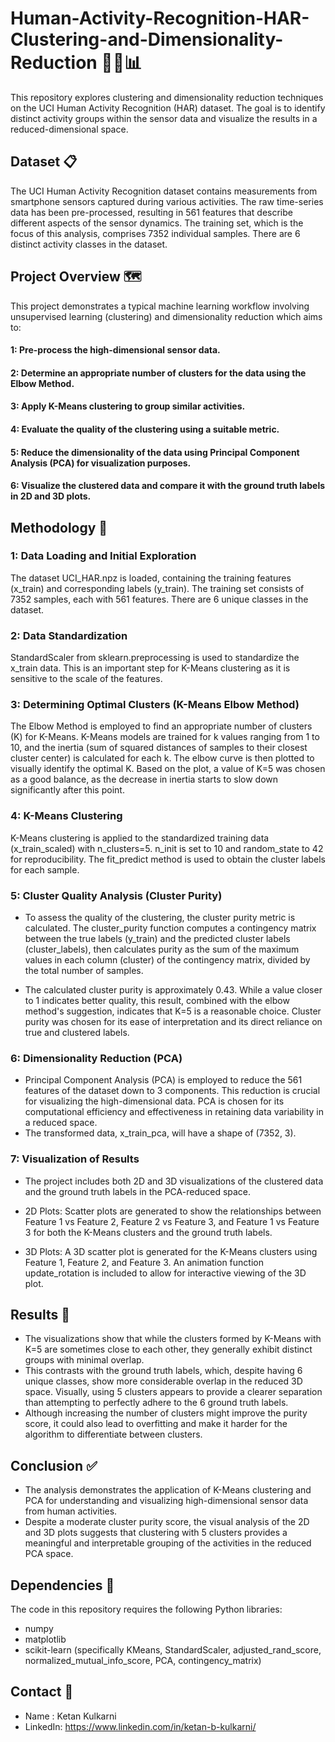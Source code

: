# Human-Activity-Recognition-HAR-Clustering-and-Dimensionality-Reduction 🚶‍♀️📊
This repository explores clustering and dimensionality reduction techniques on the UCI Human Activity Recognition (HAR) dataset. The goal is to identify distinct activity groups within the sensor data and visualize the results in a reduced-dimensional space.

## Dataset 📋
The UCI Human Activity Recognition dataset contains measurements from smartphone sensors captured during various activities. The raw time-series data has been pre-processed, resulting in 561 features that describe different aspects of the sensor dynamics. The training set, which is the focus of this analysis, comprises 7352 individual samples. There are 6 distinct activity classes in the dataset.

## Project Overview 🗺️

This project demonstrates a typical machine learning workflow involving unsupervised learning (clustering) and dimensionality reduction which aims to:

#### 1: Pre-process the high-dimensional sensor data.
#### 2: Determine an appropriate number of clusters for the data using the Elbow Method.
#### 3: Apply K-Means clustering to group similar activities.
#### 4: Evaluate the quality of the clustering using a suitable metric.
#### 5: Reduce the dimensionality of the data using Principal Component Analysis (PCA) for visualization purposes.
#### 6: Visualize the clustered data and compare it with the ground truth labels in 2D and 3D plots.

## Methodology 🔬

### 1: Data Loading and Initial Exploration
The dataset UCI_HAR.npz is loaded, containing the training features (x_train) and corresponding labels (y_train).
The training set consists of 7352 samples, each with 561 features. There are 6 unique classes in the dataset.


### 2: Data Standardization
StandardScaler from sklearn.preprocessing is used to standardize the x_train data. This is an important step for K-Means clustering as it is sensitive to the scale of the features.


### 3: Determining Optimal Clusters (K-Means Elbow Method)
The Elbow Method is employed to find an appropriate number of clusters (K) for K-Means. K-Means models are trained for k values ranging from 1 to 10, and the inertia (sum of squared distances of samples to their closest cluster center) is calculated for each k. The elbow curve is then plotted to visually identify the optimal K.
Based on the plot, a value of K=5 was chosen as a good balance, as the decrease in inertia starts to slow down significantly after this point.

### 4: K-Means Clustering
K-Means clustering is applied to the standardized training data (x_train_scaled) with n_clusters=5. n_init is set to 10 and random_state to 42 for reproducibility. The fit_predict method is used to obtain the cluster labels for each sample.

### 5: Cluster Quality Analysis (Cluster Purity)
- To assess the quality of the clustering, the cluster purity metric is calculated. The cluster_purity function computes a contingency matrix between the true labels (y_train) and the predicted cluster labels (cluster_labels), then calculates purity as the sum of the maximum values in each column (cluster) of the contingency matrix, divided by the total number of samples.


- The calculated cluster purity is approximately 0.43. While a value closer to 1 indicates better quality, this result, combined with the elbow method's suggestion, indicates that K=5 is a reasonable choice. Cluster purity was chosen for its ease of interpretation and its direct reliance on true and clustered labels.

### 6: Dimensionality Reduction (PCA)

- Principal Component Analysis (PCA) is employed to reduce the 561 features of the dataset down to 3 components. This reduction is crucial for visualizing the high-dimensional data. PCA is chosen for its computational efficiency and effectiveness in retaining data variability in a reduced space.
- The transformed data, x_train_pca, will have a shape of (7352, 3).

### 7: Visualization of Results
- The project includes both 2D and 3D visualizations of the clustered data and the ground truth labels in the PCA-reduced space.

- 2D Plots: Scatter plots are generated to show the relationships between Feature 1 vs Feature 2, Feature 2 vs Feature 3, and Feature 1 vs Feature 3 for both the K-Means clusters and the ground truth labels.
- 3D Plots: A 3D scatter plot is generated for the K-Means clusters using Feature 1, Feature 2, and Feature 3. An animation function update_rotation is included to allow for interactive viewing of the 3D plot.


## Results 🎯

- The visualizations show that while the clusters formed by K-Means with K=5 are sometimes close to each other, they generally exhibit distinct groups with minimal overlap. 
- This contrasts with the ground truth labels, which, despite having 6 unique classes, show more considerable overlap in the reduced 3D space. Visually, using 5 clusters appears to provide a clearer separation than attempting to perfectly adhere to the 6 ground truth labels.
- Although increasing the number of clusters might improve the purity score, it could also lead to overfitting and make it harder for the algorithm to differentiate between clusters.


## Conclusion ✅
- The analysis demonstrates the application of K-Means clustering and PCA for understanding and visualizing high-dimensional sensor data from human activities.
- Despite a moderate cluster purity score, the visual analysis of the 2D and 3D plots suggests that clustering with 5 clusters provides a meaningful and interpretable grouping of the activities in the reduced PCA space.

## Dependencies 🧩
The code in this repository requires the following Python libraries:
- numpy 
- matplotlib 
- scikit-learn (specifically KMeans, StandardScaler, adjusted_rand_score, normalized_mutual_info_score, PCA, contingency_matrix)


## Contact 🤝
- Name : Ketan Kulkarni 
- LinkedIn: https://www.linkedin.com/in/ketan-b-kulkarni/

